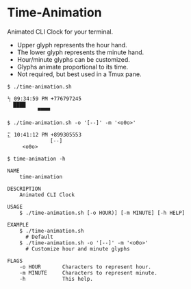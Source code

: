 # Time-Animation

Animated CLI Clock for your terminal.
- Upper glyph represents the hour hand.
- The lower glyph represents the minute hand.
- Hour/minute glyphs can be customized.
- Glyphs animate proportional to its time.
- Not required, but best used in a Tmux pane.

```
$ ./time-animation.sh

⢳ 09:34:59 PM +776797245
  ████
          ▀▀▀▀

$ ./time-animation.sh -o '[--]' -m '<o0o>'     

⣍ 10:41:12 PM +899305553
              [--]
     <o0o>     
```          
     
     
```
$ time-animation -h

NAME
    time-animation

DESCRIPTION
    Animated CLI Clock

USAGE
    $ ./time-animation.sh [-o HOUR)] [-m MINUTE] [-h HELP]

EXAMPLE
    $ ./time-animation.sh
      # Default
    $ ./time-animation.sh -o '[--]' -m '<o0o>'
      # Customize hour and minute glyphs

FLAGS
    -o HOUR       Characters to represent hour.
    -m MINUTE     Characters to represent minute. 
    -h            This help.

```          


